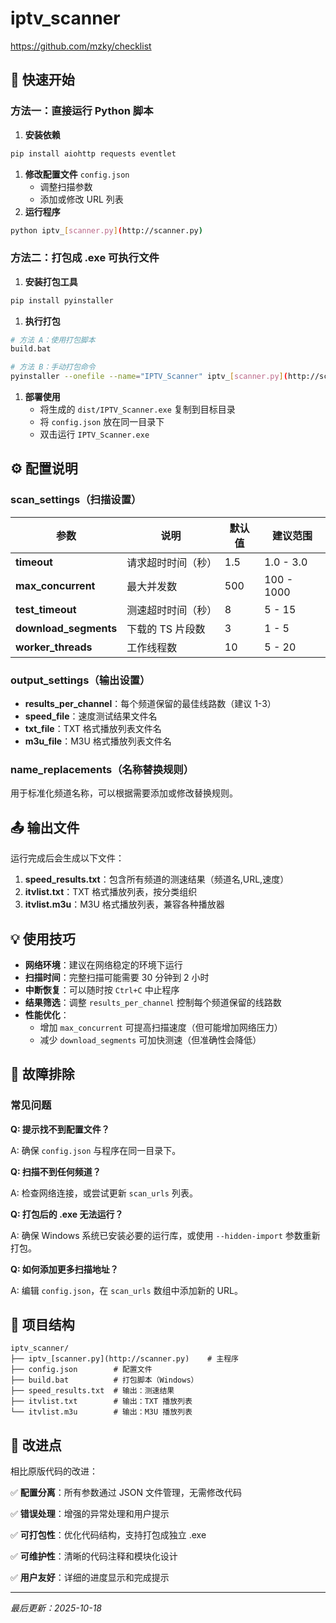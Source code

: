 # iptv_scanner

https://github.com/mzky/checklist


## 🚀 快速开始

### 方法一：直接运行 Python 脚本

1. **安装依赖**

```bash
pip install aiohttp requests eventlet
```

1. **修改配置文件** `config.json`
    - 调整扫描参数
    - 添加或修改 URL 列表
2. **运行程序**

```bash
python iptv_[scanner.py](http://scanner.py)
```

### 方法二：打包成 .exe 可执行文件

1. **安装打包工具**

```bash
pip install pyinstaller
```

1. **执行打包**

```bash
# 方法 A：使用打包脚本
build.bat

# 方法 B：手动打包命令
pyinstaller --onefile --name="IPTV_Scanner" iptv_[scanner.py](http://scanner.py)
```

1. **部署使用**
    - 将生成的 `dist/IPTV_Scanner.exe` 复制到目标目录
    - 将 `config.json` 放在同一目录下
    - 双击运行 `IPTV_Scanner.exe`

## ⚙️ 配置说明

### scan_settings（扫描设置）

| 参数 | 说明 | 默认值 | 建议范围 |
| --- | --- | --- | --- |
| **timeout** | 请求超时时间（秒） | 1.5 | 1.0 - 3.0 |
| **max_concurrent** | 最大并发数 | 500 | 100 - 1000 |
| **test_timeout** | 测速超时时间（秒） | 8 | 5 - 15 |
| **download_segments** | 下载的 TS 片段数 | 3 | 1 - 5 |
| **worker_threads** | 工作线程数 | 10 | 5 - 20 |

### output_settings（输出设置）

- **results_per_channel**：每个频道保留的最佳线路数（建议 1-3）
- **speed_file**：速度测试结果文件名
- **txt_file**：TXT 格式播放列表文件名
- **m3u_file**：M3U 格式播放列表文件名

### name_replacements（名称替换规则）

用于标准化频道名称，可以根据需要添加或修改替换规则。

## 📤 输出文件

运行完成后会生成以下文件：

1. **speed_results.txt**：包含所有频道的测速结果（频道名,URL,速度）
2. **itvlist.txt**：TXT 格式播放列表，按分类组织
3. **itvlist.m3u**：M3U 格式播放列表，兼容各种播放器

## 💡 使用技巧

- **网络环境**：建议在网络稳定的环境下运行
- **扫描时间**：完整扫描可能需要 30 分钟到 2 小时
- **中断恢复**：可以随时按 `Ctrl+C` 中止程序
- **结果筛选**：调整 `results_per_channel` 控制每个频道保留的线路数
- **性能优化**：
    - 增加 `max_concurrent` 可提高扫描速度（但可能增加网络压力）
    - 减少 `download_segments` 可加快测速（但准确性会降低）

## 🔧 故障排除

### 常见问题

**Q: 提示找不到配置文件？**

A: 确保 `config.json` 与程序在同一目录下。

**Q: 扫描不到任何频道？**

A: 检查网络连接，或尝试更新 `scan_urls` 列表。

**Q: 打包后的 .exe 无法运行？**

A: 确保 Windows 系统已安装必要的运行库，或使用 `--hidden-import` 参数重新打包。

**Q: 如何添加更多扫描地址？**

A: 编辑 `config.json`，在 `scan_urls` 数组中添加新的 URL。

## 📝 项目结构

```
iptv_scanner/
├── iptv_[scanner.py](http://scanner.py)    # 主程序
├── config.json        # 配置文件
├── build.bat          # 打包脚本（Windows）
├── speed_results.txt  # 输出：测速结果
├── itvlist.txt        # 输出：TXT 播放列表
└── itvlist.m3u        # 输出：M3U 播放列表
```

## 🎯 改进点

相比原版代码的改进：

✅ **配置分离**：所有参数通过 JSON 文件管理，无需修改代码

✅ **错误处理**：增强的异常处理和用户提示

✅ **可打包性**：优化代码结构，支持打包成独立 .exe

✅ **可维护性**：清晰的代码注释和模块化设计

✅ **用户友好**：详细的进度显示和完成提示

---

*最后更新：2025-10-18*
